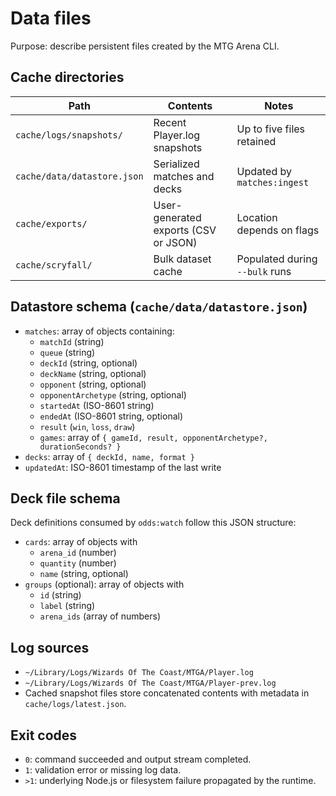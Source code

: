 # Data files
Purpose: describe persistent files created by the MTG Arena CLI.

## Cache directories
| Path | Contents | Notes |
|------|----------|-------|
| `cache/logs/snapshots/` | Recent Player.log snapshots | Up to five files retained |
| `cache/data/datastore.json` | Serialized matches and decks | Updated by `matches:ingest` |
| `cache/exports/` | User-generated exports (CSV or JSON) | Location depends on flags |
| `cache/scryfall/` | Bulk dataset cache | Populated during `--bulk` runs |

## Datastore schema (`cache/data/datastore.json`)
- `matches`: array of objects containing:
  - `matchId` (string)
  - `queue` (string)
  - `deckId` (string, optional)
  - `deckName` (string, optional)
  - `opponent` (string, optional)
  - `opponentArchetype` (string, optional)
  - `startedAt` (ISO-8601 string)
  - `endedAt` (ISO-8601 string, optional)
  - `result` (`win`, `loss`, `draw`)
  - `games`: array of `{ gameId, result, opponentArchetype?, durationSeconds? }`
- `decks`: array of `{ deckId, name, format }`
- `updatedAt`: ISO-8601 timestamp of the last write

## Deck file schema
Deck definitions consumed by `odds:watch` follow this JSON structure:
- `cards`: array of objects with
  - `arena_id` (number)
  - `quantity` (number)
  - `name` (string, optional)
- `groups` (optional): array of objects with
  - `id` (string)
  - `label` (string)
  - `arena_ids` (array of numbers)

## Log sources
- `~/Library/Logs/Wizards Of The Coast/MTGA/Player.log`
- `~/Library/Logs/Wizards Of The Coast/MTGA/Player-prev.log`
- Cached snapshot files store concatenated contents with metadata in `cache/logs/latest.json`.

## Exit codes
- `0`: command succeeded and output stream completed.
- `1`: validation error or missing log data.
- `>1`: underlying Node.js or filesystem failure propagated by the runtime.
